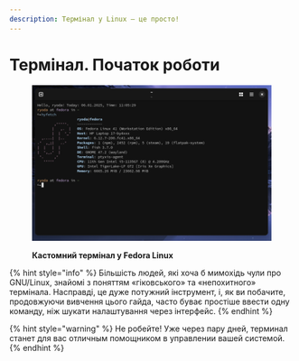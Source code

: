 ```yaml
---
description: Термінал у Linux — це просто!
---
```


# Термінал. Початок роботи

<figure><img src="../../.gitbook/assets/image (3).png" alt=""><figcaption><p><strong>Кастомний термінал у Fedora Linux</strong></p></figcaption></figure>

{% hint style="info" %}
Більшість людей, які хоча б мимохідь чули про GNU/Linux, знайомі з поняттям «гіковського» та «непохитного» термінала. Насправді, це дуже потужний інструмент, і, як ви побачите, продовжуючи вивчення цього гайда, часто буває простіше ввести одну команду, ніж шукати налаштування через інтерфейс.
{% endhint %}

{% hint style="warning" %}
Не робейте! Уже через пару дней, терминал станет для вас отличным помощником в управлении вашей системой.
{% endhint %}
